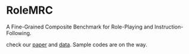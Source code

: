 # RoleMRC
A Fine-Grained Composite Benchmark for Role-Playing and Instruction-Following.

check our [paper](https://arxiv.org/abs/2502.11387) and [data](https://huggingface.co/datasets/Junrulu/RoleMRC). Sample codes are on the way.
